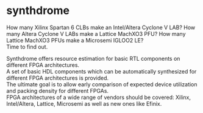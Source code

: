 # synthdrome
How many Xilinx Spartan 6 CLBs make an Intel/Altera Cyclone V LAB? How many Altera Cyclone V LABs make a Lattice MachXO3 PFU? How many Lattice MachXO3 PFUs make a Microsemi IGLOO2 LE?  
Time to find out.

Synthdrome offers resource estimation for basic RTL components on different FPGA architectures.  
A set of basic HDL components which can be automatically synthesized for different FPGA architectures is provided.  
The ultimate goal is to allow early comparison of expected device utilization and packing density for different FPGAs.  
FPGA architectures of a wide range of vendors should be covered: Xilinx, Intel/Altera, Lattice, Microsemi as well as new ones like Efinix.

